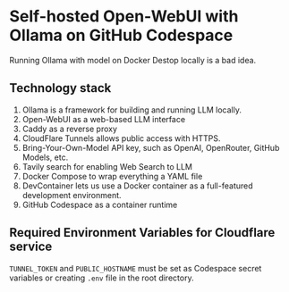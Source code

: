 # Self-hosted Open-WebUI with Ollama on GitHub Codespace
Running Ollama with model on Docker Destop locally is a bad idea.

## Technology stack
1. Ollama is a framework for building and running LLM locally.
2. Open-WebUI as a web-based LLM interface
3. Caddy as a reverse proxy
4. CloudFlare Tunnels allows public access with HTTPS.
5. Bring-Your-Own-Model API key, such as OpenAI, OpenRouter, GitHub Models, etc.
6. Tavily search for enabling Web Search to LLM
7. Docker Compose to wrap everything a YAML file
8. DevContainer lets us use a Docker container as a full-featured development environment.
9. GitHub Codespace as a container runtime

## Required Environment Variables for Cloudflare service
`TUNNEL_TOKEN` and `PUBLIC_HOSTNAME` must be set as Codespace secret variables or creating `.env` file in the root directory.